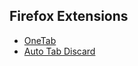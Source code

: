 ## Firefox Extensions

- [OneTab](https://addons.mozilla.org/en-US/firefox/addon/onetab/)
- [Auto Tab Discard](https://addons.mozilla.org/en-US/firefox/addon/auto-tab-discard/?src=search)
